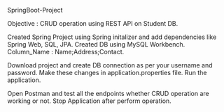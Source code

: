 SpringBoot-Project

Objective : CRUD operation using REST API on Student DB.

Created Spring Project using Spring initalizer and add dependencies like Spring Web, SQL, JPA.
Created DB using MySQL Workbench. Column_Name : Name;Address;Contact.

Download project and create DB connection as per your username and password. Make these changes in application.properties file.
Run the application.

Open Postman and test all the endpoints whether CRUD operation are working or not.
Stop Application after perform operation.



